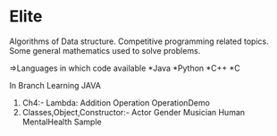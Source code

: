# Elite

Algorithms of Data structure. 
Competitive programming related topics.
Some general mathematics used to solve problems.


=>Languages in which code available
*Java
*Python
*C++
*C

In Branch Learning JAVA

1. Ch4:-
  Lambda: 
     Addition
     Operation
     OperationDemo
2. Classes,Object,Constructor:-
  Actor
  Gender
  Musician
  Human
  MentalHealth
  Sample

